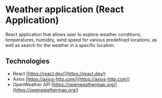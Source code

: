 # Weather application (React Application) 

React application that allows user to explore weather conditions, temperatures, humidity, wind speed for various predefined locations, as well as search for the weather in a specific location.

## Technologies

- React [https://react.dev/](https://react.dev/)
- Axios [https://axios-http.com/](https://axios-http.com/)
- OpenWeather API [https://openweathermap.org/](https://openweathermap.org/)

